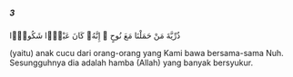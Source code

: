 ##### 3

<span class="ayah">ذُرِّيَّةَ مَنْ حَمَلْنَا مَعَ نُوحٍ ۚ إِنَّهُۥ كَانَ عَبْدًۭا شَكُورًۭا</span>

<span class="ayah_translation">(yaitu) anak cucu dari orang-orang yang Kami bawa bersama-sama Nuh. Sesungguhnya dia adalah hamba (Allah) yang banyak bersyukur.</span>
